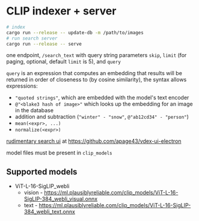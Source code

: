 # CLIP indexer + server

```bash
# index
cargo run --release -- update-db -m /path/to/images
# run search server
cargo run --release -- serve
```

one endpoint, `/search_text` with query string parameters `skip`, `limit` (for paging, optional, default `limit` is 5), and `query`

`query` is an expression that computes an embedding that results will be returned in order of closeness to (by cosine similarity), the syntax allows expressions:
 * `"quoted strings"`, which are embedded with the model's text encoder
 * `@"<blake3 hash of image>"` which looks up the embedding for an image in the database
 * addition and subtraction (`"winter" - "snow"`, `@"ab12cd34" - "person"`)
 *  `mean(<expr>, ...)`
 *  `normalize(<expr>)`

[rudimentary search ui](https://ml.plausiblyreliable.com/vd-expr.mp4) at https://github.com/apage43/vdex-ui-electron

model files must be present in `clip_models`

## Supported models 
* ViT-L-16-SigLIP_webli
  * vision - https://ml.plausiblyreliable.com/clip_models/ViT-L-16-SigLIP-384_webli_visual.onnx
  * text - https://ml.plausiblyreliable.com/clip_models/ViT-L-16-SigLIP-384_webli_text.onnx
